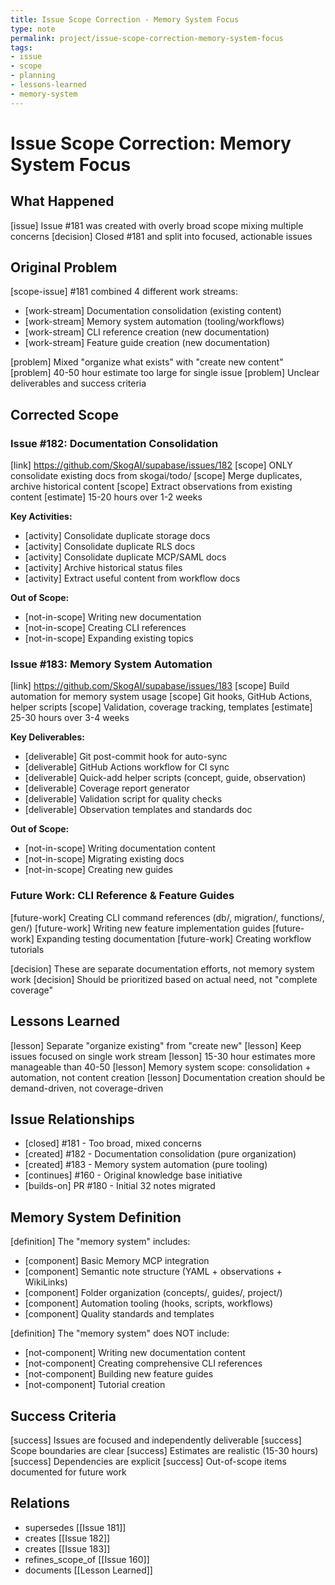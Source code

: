 ```yaml
---
title: Issue Scope Correction - Memory System Focus
type: note
permalink: project/issue-scope-correction-memory-system-focus
tags:
- issue
- scope
- planning
- lessons-learned
- memory-system
---
```


# Issue Scope Correction: Memory System Focus

## What Happened

[issue] Issue #181 was created with overly broad scope mixing multiple concerns
[decision] Closed #181 and split into focused, actionable issues

## Original Problem

[scope-issue] #181 combined 4 different work streams:
- [work-stream] Documentation consolidation (existing content)
- [work-stream] Memory system automation (tooling/workflows)
- [work-stream] CLI reference creation (new documentation)
- [work-stream] Feature guide creation (new documentation)

[problem] Mixed "organize what exists" with "create new content"
[problem] 40-50 hour estimate too large for single issue
[problem] Unclear deliverables and success criteria

## Corrected Scope

### Issue #182: Documentation Consolidation
[link] https://github.com/SkogAI/supabase/issues/182
[scope] ONLY consolidate existing docs from skogai/todo/
[scope] Merge duplicates, archive historical content
[scope] Extract observations from existing content
[estimate] 15-20 hours over 1-2 weeks

**Key Activities:**
- [activity] Consolidate duplicate storage docs
- [activity] Consolidate duplicate RLS docs
- [activity] Consolidate duplicate MCP/SAML docs
- [activity] Archive historical status files
- [activity] Extract useful content from workflow docs

**Out of Scope:**
- [not-in-scope] Writing new documentation
- [not-in-scope] Creating CLI references
- [not-in-scope] Expanding existing topics

### Issue #183: Memory System Automation
[link] https://github.com/SkogAI/supabase/issues/183
[scope] Build automation for memory system usage
[scope] Git hooks, GitHub Actions, helper scripts
[scope] Validation, coverage tracking, templates
[estimate] 25-30 hours over 3-4 weeks

**Key Deliverables:**
- [deliverable] Git post-commit hook for auto-sync
- [deliverable] GitHub Actions workflow for CI sync
- [deliverable] Quick-add helper scripts (concept, guide, observation)
- [deliverable] Coverage report generator
- [deliverable] Validation script for quality checks
- [deliverable] Observation templates and standards doc

**Out of Scope:**
- [not-in-scope] Writing documentation content
- [not-in-scope] Migrating existing docs
- [not-in-scope] Creating new guides

### Future Work: CLI Reference & Feature Guides
[future-work] Creating CLI command references (db/, migration/, functions/, gen/)
[future-work] Writing new feature implementation guides
[future-work] Expanding testing documentation
[future-work] Creating workflow tutorials

[decision] These are separate documentation efforts, not memory system work
[decision] Should be prioritized based on actual need, not "complete coverage"

## Lessons Learned

[lesson] Separate "organize existing" from "create new"
[lesson] Keep issues focused on single work stream
[lesson] 15-30 hour estimates more manageable than 40-50
[lesson] Memory system scope: consolidation + automation, not content creation
[lesson] Documentation creation should be demand-driven, not coverage-driven

## Issue Relationships

- [closed] #181 - Too broad, mixed concerns
- [created] #182 - Documentation consolidation (pure organization)
- [created] #183 - Memory system automation (pure tooling)
- [continues] #160 - Original knowledge base initiative
- [builds-on] PR #180 - Initial 32 notes migrated

## Memory System Definition

[definition] The "memory system" includes:
- [component] Basic Memory MCP integration
- [component] Semantic note structure (YAML + observations + WikiLinks)
- [component] Folder organization (concepts/, guides/, project/)
- [component] Automation tooling (hooks, scripts, workflows)
- [component] Quality standards and templates

[definition] The "memory system" does NOT include:
- [not-component] Writing new documentation content
- [not-component] Creating comprehensive CLI references
- [not-component] Building new feature guides
- [not-component] Tutorial creation

## Success Criteria

[success] Issues are focused and independently deliverable
[success] Scope boundaries are clear
[success] Estimates are realistic (15-30 hours)
[success] Dependencies are explicit
[success] Out-of-scope items documented for future work

## Relations

- supersedes [[Issue 181]]
- creates [[Issue 182]]
- creates [[Issue 183]]
- refines_scope_of [[Issue 160]]
- documents [[Lesson Learned]]